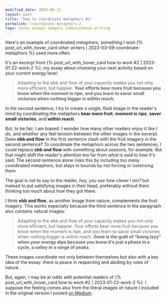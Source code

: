 ```yaml
---
modified_date: 2024-06-11
layout: post
title: "how to coordinate metaphors #2"
permalink: /coordinate-metaphors-2
tags: notes essays imagery cohesiveness writing
---
```


Here's an example of coordinated metaphors, something I wish {% post_url_with_hover_card other writers | 2023-03-09-coordinate-metaphors %} used more often.
<!--more-->
It's an excerpt from {% post_url_with_hover_card how to work #2 | 2023-01-22-work-2 %}, my essay about choosing your next activity based on your current energy level:
> Adapting to the ebb and flow of your capacity makes you not only more efficient, but happier. **Your efforts bear more fruit because you know when the moment is ripe, and you learn to savor small victories when nothing bigger is within reach.**

In the second sentence, I try to create a single, fluid image in the reader's mind by coordinating the metaphors **bear more fruit**, **moment is ripe**, **savor small victories**, and **within reach**.

But, to be fair, I am biased.
I wonder how many other readers enjoy it like I do, and whether any feel tension between the other images in the excerpt.
Does **ebb and flow** in the first sentence clash with the fruit imagery in the second sentence?
To coordinate the metaphors across the two sentences, I could replace **ebb and flow** with something about seasons, for example.
But that might shift the reader's attention too far from _what_ is said to _how_ it's said.
The second sentence alone risks this by including _too many_ coordinated metaphors, but stays in bounds by not forcing or contriving them.

The goal is not to say to the reader, _hey, you see how clever I am?_ but instead to put satisfying images in their head, preferably without them thinking too much about how they got there.

I think **ebb and flow**, as another image from nature, complements the fruit imagery.
This works especially because the third sentence in the paragraph also contains natural images:

> Adapting to the ebb and flow of your capacity makes you not only more efficient, but happier. Your efforts bear more fruit because you know when the moment is ripe, and you learn to savor small victories when nothing bigger is within reach. **Gone is the guilt of “being lazy” when your energy dips because you know it’s just a phase in a cycle, a valley in a range of peaks.**

These images coordinate not only between themselves but also with a key idea of the essay: there is peace in respecting and abiding by rules of nature.

But, again, I may be at odds with potential readers of {% post_url_with_hover_card how to work #2 | 2023-01-22-work-2 %}.
I suppose the feeling comes also from the literal images of nature I included in the original version I posted [on Medium](https://okjuan.medium.com/is-this-working-2-4343dc4594eb).


